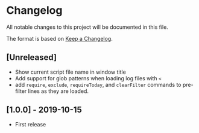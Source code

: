 # Changelog
All notable changes to this project will be documented in this file.

The format is based on [Keep a Changelog](https://keepachangelog.com/en/1.0.0/).

## [Unreleased] 
- Show current script file name in window title
- Add support for glob patterns when loading log files with `<`
- add `require`, `exclude`, `requireToday`, and `clearFilter` commands to pre-filter lines as they are loaded.

## [1.0.0] - 2019-10-15
- First release

